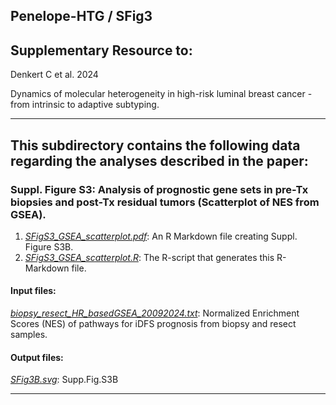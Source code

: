 ## Penelope-HTG / SFig3

## Supplementary Resource to:  

Denkert C et al. 2024 

Dynamics of molecular heterogeneity in high-risk luminal breast cancer - from intrinsic to adaptive subtyping.

************************************************************

## This subdirectory contains the following data regarding the analyses described in the paper:

### Suppl. Figure S3:  Analysis of prognostic gene sets in pre-Tx biopsies and post-Tx residual tumors (Scatterplot of NES from GSEA).

1. [*SFigS3_GSEA_scatterplot.pdf*](https://github.com/tkarn/Penelope-HTG/blob/main/SFig3/SFigS3_GSEA_scatterplot.pdf):  An R Markdown file creating Suppl. Figure S3B.
2. [*SFigS3_GSEA_scatterplot.R*](https://github.com/tkarn/Penelope-HTG/blob/main/SFig3/SFigS3_GSEA_scatterplot.R):  The R-script that generates this R-Markdown file.

#### Input files:
[*biopsy_resect_HR_basedGSEA_20092024.txt*](https://github.com/tkarn/Penelope-HTG/blob/main/SFig3/biopsy_resect_HR_basedGSEA_20092024.txt): Normalized Enrichment Scores (NES) of pathways for iDFS prognosis from biopsy and resect samples.

#### Output files:
[*SFig3B.svg*](https://github.com/tkarn/Penelope-HTG/blob/main/SFig3/SFig3B.svg): Supp.Fig.S3B

************************************************************
